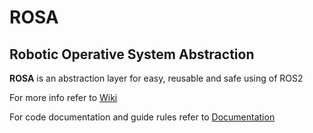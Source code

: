 # ROSA 
## Robotic Operative System Abstraction

**ROSA** is an abstraction layer for easy, reusable and safe using of ROS2 <br>

For more info refer to [Wiki](https://github.com/ROSA-develepment/ROSA/wiki) <br>

For code documentation and guide rules refer to [Documentation](https://rosa-develepment.github.io/RobotX_ws/) <br>
